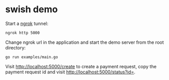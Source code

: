 # swish demo

Start a [ngrok](https://ngrok.com/) tunnel:

```
ngrok http 5000
```

Change ngrok url in the application and start the demo server from the root directory:

```
go run examples/main.go
```

Visit [http://localhost:5000/create](http://localhost:5000/create) to create a payment request, copy the payment request id and visit [http://localhost:5000/status?id=](http://localhost:5000/status?id=).